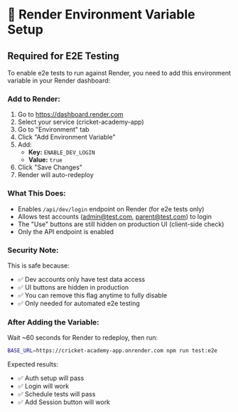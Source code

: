 # 🔧 Render Environment Variable Setup

## Required for E2E Testing

To enable e2e tests to run against Render, you need to add this environment variable in your Render dashboard:

### **Add to Render:**

1. Go to https://dashboard.render.com
2. Select your service (cricket-academy-app)
3. Go to "Environment" tab
4. Click "Add Environment Variable"
5. Add:
   - **Key:** `ENABLE_DEV_LOGIN`
   - **Value:** `true`
6. Click "Save Changes"
7. Render will auto-redeploy

### **What This Does:**

- Enables `/api/dev/login` endpoint on Render (for e2e tests only)
- Allows test accounts (admin@test.com, parent@test.com) to login
- The "Use" buttons are still hidden on production UI (client-side check)
- Only the API endpoint is enabled

### **Security Note:**

This is safe because:
- ✅ Dev accounts only have test data access
- ✅ UI buttons are hidden in production
- ✅ You can remove this flag anytime to fully disable
- ✅ Only needed for automated e2e testing

### **After Adding the Variable:**

Wait ~60 seconds for Render to redeploy, then run:

```bash
BASE_URL=https://cricket-academy-app.onrender.com npm run test:e2e
```

Expected results:
- ✅ Auth setup will pass
- ✅ Login will work  
- ✅ Schedule tests will pass
- ✅ Add Session button will work

